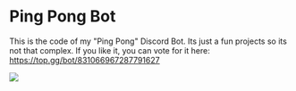 # Ping Pong Bot
This is the code of my "Ping Pong" Discord Bot. Its just a fun projects so its not that complex.
If you like it, you can vote for it here: https://top.gg/bot/831066967287791627

<a href="https://top.gg/bot/831066967287791627">
  <img src="https://top.gg/api/widget/831066967287791627.svg">
</a>
